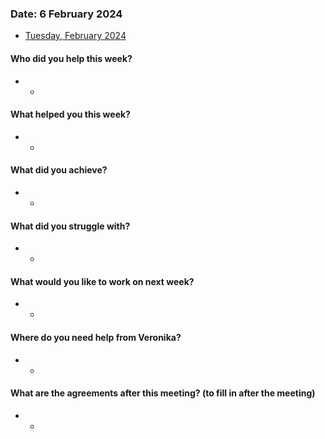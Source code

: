 ### Date: 6 February 2024

* [Tuesday, February 2024](#date-5-february-2024)

#### Who did you help this week?

* 
  * 
  
#### What helped you this week?

*
  *
  
#### What did you achieve?

*
  *
  
#### What did you struggle with?

*
  *
  
#### What would you like to work on next week?

*
  *

#### Where do you need help from Veronika?

*
  *
  
#### What are the agreements after this meeting? (to fill in after the meeting)

*
  *
